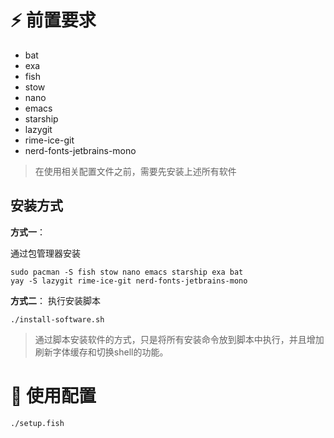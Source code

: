 # ⚡️ 前置要求
* bat
* exa
* fish
* stow
* nano
* emacs
* starship
* lazygit
* rime-ice-git
* nerd-fonts-jetbrains-mono
> 在使用相关配置文件之前，需要先安装上述所有软件
## 安装方式
**方式一**：

通过包管理器安装
```
sudo pacman -S fish stow nano emacs starship exa bat
yay -S lazygit rime-ice-git nerd-fonts-jetbrains-mono
```
**方式二**：
执行安装脚本
```
./install-software.sh
```
> 通过脚本安装软件的方式，只是将所有安装命令放到脚本中执行，并且增加刷新字体缓存和切换shell的功能。
# 🚀 使用配置
```
./setup.fish
```